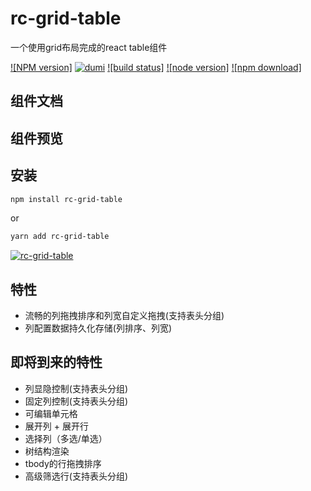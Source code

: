 # rc-grid-table

一个使用grid布局完成的react table组件

[![NPM version]][npm-url] [![dumi](https://img.shields.io/badge/docs%20by-dumi-blue?style=flat-square)](https://github.com/umijs/dumi) [![build status]][github-actions-url] [![node version]][node-url] [![npm download]][download-url]

[npm-url]: http://npmjs.org/package/rc-grid-table
[github-actions-url]: https://github.com/helloworldzjx/rc-grid-table/actions
[node-url]: http://nodejs.org/download/
[download-url]: https://npmjs.org/package/rc-grid-table

## 组件文档

## 组件预览

## 安装
```bash
npm install rc-grid-table
```
or
```bash
yarn add rc-grid-table
```

[![rc-grid-table](https://nodei.co/npm/rc-grid-table.png)](https://npmjs.org/package/rc-grid-table)

## 特性

- 流畅的列拖拽排序和列宽自定义拖拽(支持表头分组)
- 列配置数据持久化存储(列排序、列宽)

## 即将到来的特性

- 列显隐控制(支持表头分组)
- 固定列控制(支持表头分组)
- 可编辑单元格
- 展开列 + 展开行
- 选择列（多选/单选）
- 树结构渲染
- tbody的行拖拽排序
- 高级筛选行(支持表头分组)